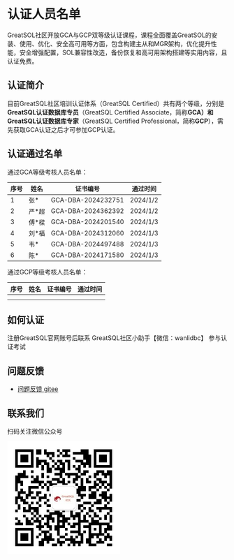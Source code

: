 # 认证人员名单
GreatSOL社区开放GCA与GCP双等级认证课程，课程全面覆盖GreatSOL的安装、使用、优化、安全高可用等方面，包含构建主从和MGR架构，优化提升性能，安全增强配置，SOL兼容性改造，备份恢复和高可用架构搭建等实用内容，且认证免费。

## 认证简介

目前GreatSQL社区培训认证体系（GreatSQL Certified）共有两个等级，分别是**GreatSQL认证数据库专员**（GreatSQL Certified Associate，简称**GCA）**和**GreatSQL认证数据库专家**（GreatSQL Certified Professional，简称**GCP**），需先获取GCA认证之后才可参加GCP认证。

## 认证通过名单

通过GCA等级考核人员名单：

| 序号 | 姓名  | 证书编号           | 通过时间 |
| ---- | ----- | ------------------ | -------- |
| 1    | 张*   | GCA-DBA-2024232751 | 2024/1/2 |
| 2    | 严*超 | GCA-DBA-2024362392 | 2024/1/2 |
| 3    | 傅*樑 | GCA-DBA-2024201540 | 2024/1/3 |
| 4    | 刘*福 | GCA-DBA-2024312060 | 2024/1/3 |
| 5    | 韦*   | GCA-DBA-2024497488 | 2024/1/3 |
| 6    | 陈*   | GCA-DBA-2024171580 | 2024/1/3 |

通过GCP等级考核人员名单：

| 序号 | 姓名 | 证书编号 | 通过时间 |
| ---- | ---- | -------- | -------- |
|      |      |          |          |
|      |      |          |          |

## 如何认证

注册GreatSQL官网账号后联系 GreatSQL社区小助手【微信：wanlidbc】 参与认证考试

**问题反馈**
---

- [问题反馈 gitee](https://gitee.com/GreatSQL/GreatSQL-Manual/issues)


**联系我们**
---

扫码关注微信公众号

![greatsql-wx](../greatsql-wx.jpg)
